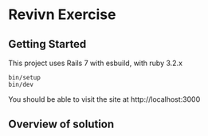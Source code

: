 # Revivn Exercise

## Getting Started

This project uses Rails 7 with esbuild, with ruby 3.2.x

```
bin/setup
bin/dev
```

You should be able to visit the site at http://localhost:3000

## Overview of solution